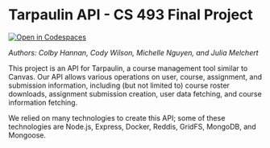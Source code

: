 # **Tarpaulin API - CS 493 Final Project**

[![Open in Codespaces](https://classroom.github.com/assets/launch-codespace-7f7980b617ed060a017424585567c406b6ee15c891e84e1186181d67ecf80aa0.svg)](https://classroom.github.com/open-in-codespaces?assignment_repo_id=11289424)

*Authors: Colby Hannan, Cody Wilson, Michelle Nguyen, and Julia Melchert*

This project is an API for Tarpaulin, a course management tool similar to Canvas. Our API allows various operations on user, course, assignment, and submission information, including (but not limited to) course roster downloads, assignment submission creation, user data fetching, and course information fetching.

We relied on many technologies to create this API; some of these technologies are Node.js, Express, Docker, Reddis, GridFS, MongoDB, and Mongoose.
